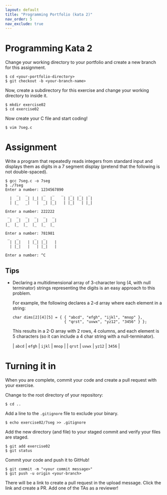 ```yaml
---
layout: default
title: "Programming Portfolio (kata 2)"
nav_order: 5
nav_exclude: true
---
```


# Programming Kata 2

Change your working directory to your portfolio and create a new branch
for this assignment.

```
$ cd <your-portfolio-directory>
$ git checkout -b <your-branch-name>
```

Now, create a subdirectory for this exercise and change your working directory
to inside it.

```
$ mkdir exercise02
$ cd exercise02
```

Now create your C file and start coding!

```
$ vim 7seg.c
```

# Assignment

Write a program that repeatedly reads integers from standard input and displays
them as digits in a 7 segment display (pretend that the following is not
double-spaced).

```
$ gcc 7seg.c -o 7seg
$ ./7seg
Enter a number: 1234567890
     _   _       _   _   _   _   _   _
  |  _|  _| |_| |_  |_    | |_| |_| | |
  | |_   _|   |  _| |_|   | |_|   | |_|

Enter a number: 222222
 _   _   _   _   _   _
 _|  _|  _|  _|  _|  _|
|_  |_  |_  |_  |_  |_

Enter a number: 781981
 _   _       _   _
  | |_|   | |_| |_|   |
  | |_|   |   | |_|   |

Enter a number: ^C
```

## Tips

* Declaring a multidimensional array of 3-character long (4, with null
  terminator) strings representing the digits is an easy approach to this
  problem.

  For example, the following declares a 2-d array where each element in a
  string:

  ```
  char dims[2][4][5] = { { "abcd", "efgh", "ijkl", "mnop" },
                         { "qrst", "uvwx", "yz12", "3456" } };
  ```

  This results in a 2-D array with 2 rows, 4 columns, and each element is 5
  characters (so it can include a 4 char string with a null-terminator).

  | `abcd` | `efgh` | `ijkl` | `mnop` |
  | `qrst` | `uvwx` | `yz12` | `3456` |

# Turning it in

When you are complete, commit your code and create a pull request with your
exercise. 

Change to the root directory of your repository:

```
$ cd ..                 
```

Add a line to the `.gitignore` file to exclude your binary.

```
$ echo exercise02/7seg >> .gitignore
```

Add the new directory (and file) to your staged commit and verify your files 
are staged.

```
$ git add exercise02
$ git status
```

Commit your code and push it to GitHub!

```
$ git commit -m "<your commit message>"
$ git push -u origin <your-branch>
```

There will be a link to create a pull request in the upload message. Click the
link and create a PR. Add one of the TAs as a reviewer!
